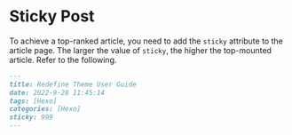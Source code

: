 # Sticky Post

To achieve a top-ranked article, you need to add the `sticky` attribute to the article page. The larger the value of `sticky`, the higher the top-mounted article. Refer to the following.

```markdown
---
title: Redefine Theme User Guide
date: 2022-9-28 11:45:14
tags: [Hexo]
categories: [Hexo]
sticky: 999
---
```
